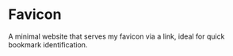 # Favicon
A minimal website that serves my favicon via a link, ideal for quick bookmark identification.

